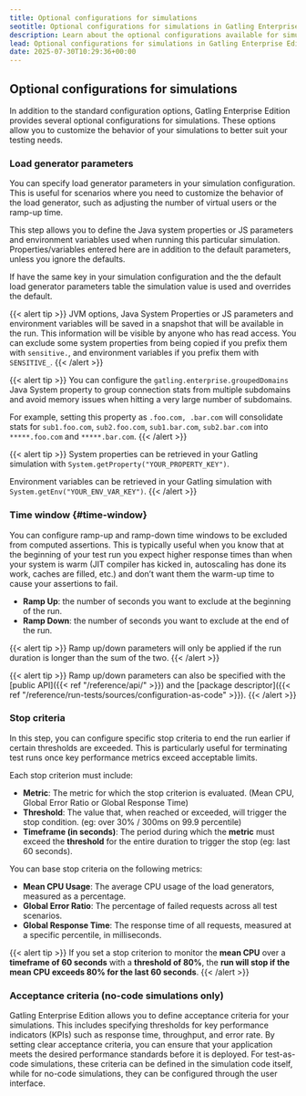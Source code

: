 ```yaml
---
title: Optional configurations for simulations
seotitle: Optional configurations for simulations in Gatling Enterprise Edition
description: Learn about the optional configurations available for simulations in Gatling Enterprise Edition.
lead: Optional configurations for simulations in Gatling Enterprise Edition.
date: 2025-07-30T10:29:36+00:00
---
```


## Optional configurations for simulations

In addition to the standard configuration options, Gatling Enterprise Edition provides several optional configurations for simulations. These options allow you to customize the behavior of your simulations to better suit your testing needs.

### Load generator parameters

You can specify load generator parameters in your simulation configuration. This is useful for scenarios where you need to customize the behavior of the load generator, such as adjusting the number of virtual users or the ramp-up time.

This step allows you to define the Java system properties or JS parameters and environment variables used when running this particular simulation. Properties/variables entered here are in addition to the default parameters, unless you ignore the defaults. 

If have the same key in your simulation configuration and the the default load generator parameters table <!--link here--> the simulation value is used and overrides the default.

{{< alert tip >}}
JVM options, Java System Properties or JS parameters and environment variables will be saved in a snapshot that will be available in the run. This information will be visible by anyone who has read access.
You can exclude some system properties from being copied if you prefix them with `sensitive.`, and environment variables if you prefix them with `SENSITIVE_`.
{{< /alert >}}

{{< alert tip >}}
You can configure the `gatling.enterprise.groupedDomains` Java System property to group connection stats from multiple subdomains and avoid memory issues when hitting a very large number of subdomains.

For example, setting this property as `.foo.com, .bar.com` will consolidate stats for `sub1.foo.com`, `sub2.foo.com`, `sub1.bar.com`, `sub2.bar.com` into `*****.foo.com` and `*****.bar.com`.
{{< /alert >}}

{{< alert tip >}}
System properties can be retrieved in your Gatling simulation with `System.getProperty("YOUR_PROPERTY_KEY")`.

Environment variables can be retrieved in your Gatling simulation with `System.getEnv("YOUR_ENV_VAR_KEY")`.
{{< /alert >}}

### Time window {#time-window}

You can configure ramp-up and ramp-down time windows to be excluded from computed assertions. This is typically useful when you know that at the beginning of your test run you expect higher response times than when your system is warm (JIT compiler has kicked in, autoscaling has done its work, caches are filled, etc.) and don’t want them the warm-up time to cause your assertions to fail.

- **Ramp Up**: the number of seconds you want to exclude at the beginning of the run.
- **Ramp Down**: the number of seconds you want to exclude at the end of the run.

{{< alert tip >}}
Ramp up/down parameters will only be applied if the run duration is longer than the sum of the two.
{{< /alert >}}

{{< alert tip >}}
Ramp up/down parameters can also be specified with the [public API]({{< ref "/reference/api/" >}}) and the [package descriptor]({{< ref "/reference/run-tests/sources/configuration-as-code" >}}). 
{{< /alert >}}

### Stop criteria

In this step, you can configure specific stop criteria to end the run earlier if certain thresholds are exceeded. 
This is particularly useful for terminating test runs once key performance metrics exceed acceptable limits.

Each stop criterion must include:

- **Metric**: The metric for which the stop criterion is evaluated. (Mean CPU, Global Error Ratio or Global Response Time)
- **Threshold**: The value that, when reached or exceeded, will trigger the stop condition. (eg: over 30% / 300ms on 99.9 percentile)
- **Timeframe (in seconds)**: The period during which the **metric** must exceed the **threshold** for the entire duration to trigger the stop (eg: last 60 seconds).

You can base stop criteria on the following metrics:

- **Mean CPU Usage**: The average CPU usage of the load generators, measured as a percentage.
- **Global Error Ratio**: The percentage of failed requests across all test scenarios.
- **Global Response Time**: The response time of all requests, measured at a specific percentile, in milliseconds.

{{< alert tip >}}
If you set a stop criterion to monitor the **mean CPU** over a **timeframe of 60 seconds** with a **threshold of 80%**, 
the **run will stop if the mean CPU exceeds 80% for the last 60 seconds**.
{{< /alert >}}

### Acceptance criteria (no-code simulations only)

Gatling Enterprise Edition allows you to define acceptance criteria for your simulations. This includes specifying thresholds for key performance indicators (KPIs) such as response time, throughput, and error rate. By setting clear acceptance criteria, you can ensure that your application meets the desired performance standards before it is deployed. For test-as-code simulations, these criteria can be defined in the simulation code itself, while for no-code simulations, they can be configured through the user interface.
